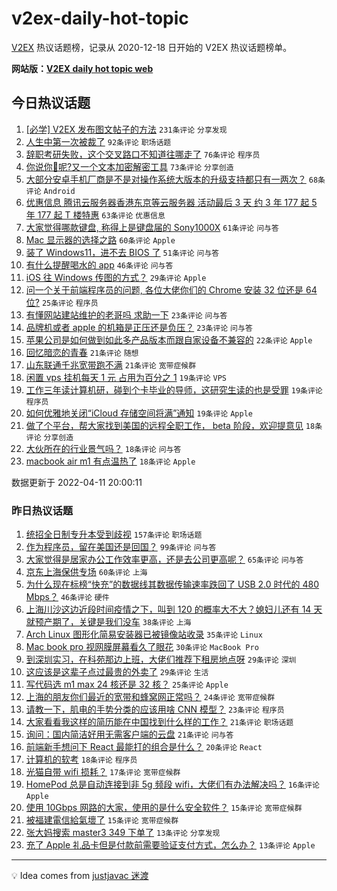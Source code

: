 # v2ex-daily-hot-topic

[V2EX](https://www.v2ex.com/) 热议话题榜，记录从 2020-12-18 日开始的 V2EX 热议话题榜单。

**网站版：[V2EX daily hot topic web](https://boojack.github.io/v2ex-daily-hot-topic-web/)**

## 今日热议话题

<!-- TODAY BEGIN -->

1. [[必学] V2EX 发布图文帖子的方法](https://www.v2ex.com/t/846267) `231条评论` `分享发现`
1. [人生中第一次被裁了](https://www.v2ex.com/t/846185) `92条评论` `职场话题`
1. [辞职考研失败，这个交叉路口不知道往哪走了](https://www.v2ex.com/t/846237) `76条评论` `程序员`
1. [你说你🐴呢?又一个文本加密解密工具](https://www.v2ex.com/t/846245) `73条评论` `分享创造`
1. [大部分安卓手机厂商是不是对操作系统大版本的升级支持都只有一两次？](https://www.v2ex.com/t/846187) `68条评论` `Android`
1. [优惠信息 腾讯云服务器香港东京等云服务器 活动最后 3 天 约 3 年 177 起 5 年 177 起 T 楼特惠](https://www.v2ex.com/t/846186) `63条评论` `优惠信息`
1. [大家觉得哪款键盘, 称得上是键盘届的 Sony1000X](https://www.v2ex.com/t/846180) `61条评论` `问与答`
1. [Mac 显示器的选择之路](https://www.v2ex.com/t/846202) `60条评论` `Apple`
1. [装了 Windows11，进不去 BIOS 了](https://www.v2ex.com/t/846257) `51条评论` `问与答`
1. [有什么提醒喝水的 app](https://www.v2ex.com/t/846229) `46条评论` `问与答`
1. [iOS 往 Windows 传图的方式？](https://www.v2ex.com/t/846321) `29条评论` `Apple`
1. [问一个关于前端程序员的问题, 各位大佬你们的 Chrome 安装 32 位还是 64 位?](https://www.v2ex.com/t/846246) `25条评论` `程序员`
1. [有懂网站建站维护的老哥吗 求助一下](https://www.v2ex.com/t/846332) `23条评论` `问与答`
1. [品牌机或者 apple 的机箱是正压还是负压？](https://www.v2ex.com/t/846204) `23条评论` `问与答`
1. [苹果公司是如何做到如此多产品版本而跟自家设备不兼容的](https://www.v2ex.com/t/846370) `22条评论` `Apple`
1. [回忆暗恋的青春](https://www.v2ex.com/t/846300) `21条评论` `随想`
1. [山东联通千兆宽带跑不满](https://www.v2ex.com/t/846189) `21条评论` `宽带症候群`
1. [闲置 vps 挂机每天 1 元 占用为百分之 1](https://www.v2ex.com/t/846340) `19条评论` `VPS`
1. [工作三年读计算机研，碰到个卡毕业的导师，这研究生读的也是受罪](https://www.v2ex.com/t/846304) `19条评论` `程序员`
1. [如何优雅地关闭“iCloud 存储空间将满”通知](https://www.v2ex.com/t/846199) `19条评论` `Apple`
1. [做了个平台，帮大家找到美国的远程全职工作， beta 阶段，欢迎提意见](https://www.v2ex.com/t/846364) `18条评论` `分享创造`
1. [大伙所在的行业景气吗？](https://www.v2ex.com/t/846308) `18条评论` `问与答`
1. [macbook air m1 有点温热了](https://www.v2ex.com/t/846297) `18条评论` `Apple`

数据更新于 2022-04-11 20:00:11

<!-- TODAY END -->

### 昨日热议话题

<!-- YESTERDAY BEGIN -->

1. [统招全日制专升本受到歧视](https://www.v2ex.com/t/846076) `157条评论` `职场话题`
1. [作为程序员，留在美国还是回国？](https://www.v2ex.com/t/846009) `99条评论` `问与答`
1. [大家觉得是居家办公工作效率更高，还是去公司更高呢？](https://www.v2ex.com/t/846046) `65条评论` `问与答`
1. [京东上海保供专场](https://www.v2ex.com/t/846040) `60条评论` `上海`
1. [为什么现在标榜“快充”的数据线其数据传输速率跌回了 USB 2.0 时代的 480 Mbps？](https://www.v2ex.com/t/846115) `46条评论` `硬件`
1. [上海川沙这边近段时间疫情之下，叫到 120 的概率大不大？媳妇儿还有 14 天就预产期了，关键是我们没车](https://www.v2ex.com/t/846121) `38条评论` `上海`
1. [Arch Linux 图形化简易安装器已被镜像站收录](https://www.v2ex.com/t/846023) `35条评论` `Linux`
1. [Mac book pro 视网膜屏幕看久了眼花](https://www.v2ex.com/t/846043) `30条评论` `MacBook Pro`
1. [到深圳实习，在科苑那边上班，大佬们推荐下租房地点呀](https://www.v2ex.com/t/846056) `29条评论` `深圳`
1. [这应该是这辈子点过最贵的外卖了](https://www.v2ex.com/t/846095) `29条评论` `生活`
1. [写代码选 m1 max 24 核还是 32 核？](https://www.v2ex.com/t/846106) `25条评论` `Apple`
1. [上海的朋友你们最近的宽带和蜂窝网正常吗？](https://www.v2ex.com/t/845999) `24条评论` `宽带症候群`
1. [请教一下，肌电的手势分类的应该用啥 CNN 模型？](https://www.v2ex.com/t/846113) `23条评论` `程序员`
1. [大家看看我这样的简历能在中国找到什么样的工作？](https://www.v2ex.com/t/846137) `21条评论` `职场话题`
1. [询问：国内简洁好用无需客户端的云盘](https://www.v2ex.com/t/846088) `21条评论` `问与答`
1. [前端新手想问下 React 最能打的组合是什么？](https://www.v2ex.com/t/846126) `20条评论` `React`
1. [计算机的软考](https://www.v2ex.com/t/846136) `18条评论` `程序员`
1. [光猫自带 wifi 损耗？](https://www.v2ex.com/t/846132) `17条评论` `宽带症候群`
1. [HomePod 总是自动连接到非 5g 频段 wifi，大佬们有办法解决吗？](https://www.v2ex.com/t/846025) `16条评论` `Apple`
1. [使用 10Gbps 网路的大家，使用的是什么安全软件？](https://www.v2ex.com/t/846102) `15条评论` `宽带症候群`
1. [被福建電信給氣壞了](https://www.v2ex.com/t/846020) `15条评论` `宽带症候群`
1. [张大妈搜索 master3 349 下单了](https://www.v2ex.com/t/846166) `13条评论` `分享发现`
1. [充了 Apple 礼品卡但是付款前需要验证支付方式，怎么办？](https://www.v2ex.com/t/846140) `13条评论` `Apple`

<!-- YESTERDAY END -->

---

💡 Idea comes from [justjavac 迷渡](https://github.com/justjavac/)
